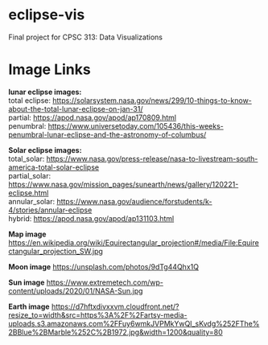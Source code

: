 # eclipse-vis
Final project for CPSC 313: Data Visualizations


# Image Links

**lunar eclipse images:** <br/>
total eclipse: https://solarsystem.nasa.gov/news/299/10-things-to-know-about-the-total-lunar-eclipse-on-jan-31/ <br/>
partial: https://apod.nasa.gov/apod/ap170809.html <br/>
penumbral: https://www.universetoday.com/105436/this-weeks-penumbral-lunar-eclipse-and-the-astronomy-of-columbus/ <br/>

**Solar eclipse images:** <br/>
total_solar: https://www.nasa.gov/press-release/nasa-to-livestream-south-america-total-solar-eclipse <br/>
partial_solar: https://www.nasa.gov/mission_pages/sunearth/news/gallery/120221-eclipse.html <br/>
annular_solar: https://www.nasa.gov/audience/forstudents/k-4/stories/annular-eclipse <br/>
hybrid: https://apod.nasa.gov/apod/ap131103.html <br/>

**Map image**
https://en.wikipedia.org/wiki/Equirectangular_projection#/media/File:Equirectangular_projection_SW.jpg

**Moon image**
https://unsplash.com/photos/9dTg44Qhx1Q

**Sun image**
https://www.extremetech.com/wp-content/uploads/2020/01/NASA-Sun.jpg

**Earth image**
https://d7hftxdivxxvm.cloudfront.net/?resize_to=width&src=https%3A%2F%2Fartsy-media-uploads.s3.amazonaws.com%2FFuy6wmkJVPMkYwQI_sKvdg%252FThe%2BBlue%2BMarble%252C%2B1972.jpg&width=1200&quality=80
